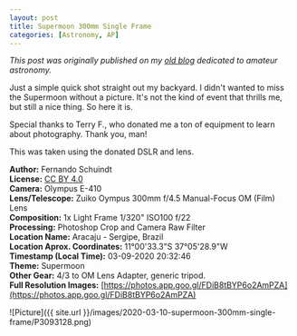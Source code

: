 ```yaml
---
layout: post
title: Supermoon 300mm Single Frame
categories: [Astronomy, AP]
---
```


*This post was originally published on my [old blog](https://boredprogrammer.postach.io/post/supermoon-300mm-single-frame) dedicated to amateur astronomy.*

Just a simple quick shot straight out my backyard. I didn't wanted to miss the Supermoon without a picture. It's not the kind of event that thrills me, but still a nice thing. So here it is.

Special thanks to Terry F., who donated me a ton of equipment to learn about photography. Thank you, man!

This was taken using the donated DSLR and lens.

**Author:** Fernando Schuindt  
**License:** [CC BY 4.0](https://creativecommons.org/licenses/by/4.0/)  
**Camera:** Olympus E-410  
**Lens/Telescope:** Zuiko Oympus 300mm f/4.5 Manual-Focus OM (Film) Lens  
**Composition:** 1x Light Frame 1/320" ISO100 f/22  
**Processing:** Photoshop Crop and Camera Raw Filter  
**Location Name:** Aracaju - Sergipe, Brazil  
**Location Aprox. Coordinates:** 11°00'33.3"S 37°05'28.9"W  
**Timestamp (Local Time):** 03-09-2020 20:32:46  
**Theme:** Supermoon  
**Other Gear:** 4/3 to OM Lens Adapter, generic tripod.  
**Full Resolution Images:** [https://photos.app.goo.gl/FDiB8tBYP6o2AmPZA](https://photos.app.goo.gl/FDiB8tBYP6o2AmPZA)  

![Picture]({{ site.url }}/images/2020-03-10-supermoon-300mm-single-frame/P3093128.png)
